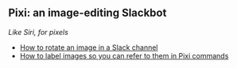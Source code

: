 ## Pixi: an image-editing Slackbot

_*Like Siri, for pixels*_

- [How to rotate an image in a Slack channel](rotate.md)
- [How to label images so you can refer to them in Pixi commands](label.md)
